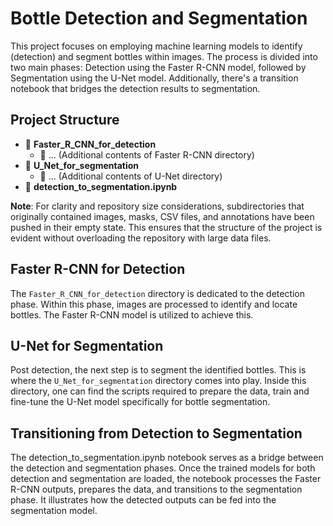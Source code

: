 
# Bottle Detection and Segmentation

This project focuses on employing machine learning models to identify (detection) and segment bottles within images. The process is divided into two main phases: Detection using the Faster R-CNN model, followed by Segmentation using the U-Net model. Additionally, there's a transition notebook that bridges the detection results to segmentation.

## Project Structure

- 📂 **Faster_R_CNN_for_detection**
  - 📜 ... (Additional contents of Faster R-CNN directory)
- 📂 **U_Net_for_segmentation**
  - 📜 ... (Additional contents of U-Net directory)
- 📜 **detection_to_segmentation.ipynb**

**Note**: For clarity and repository size considerations, subdirectories that originally contained images, masks, CSV files, and annotations have been pushed in their empty state. This ensures that the structure of the project is evident without overloading the repository with large data files.

## Faster R-CNN for Detection

The `Faster_R_CNN_for_detection` directory is dedicated to the detection phase. Within this phase, images are processed to identify and locate bottles. The Faster R-CNN model is utilized to achieve this. 

## U-Net for Segmentation

Post detection, the next step is to segment the identified bottles. This is where the `U_Net_for_segmentation` directory comes into play. Inside this directory, one can find the scripts required to prepare the data, train and fine-tune the U-Net model specifically for bottle segmentation.

## Transitioning from Detection to Segmentation

The detection_to_segmentation.ipynb notebook serves as a bridge between the detection and segmentation phases. Once the trained models for both detection and segmentation are loaded, the notebook processes the Faster R-CNN outputs, prepares the data, and transitions to the segmentation phase. It illustrates how the detected outputs can be fed into the segmentation model.

